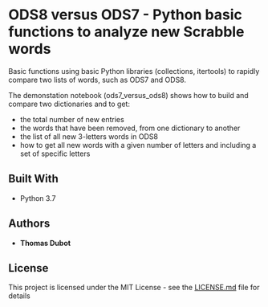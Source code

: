 # ODS8 versus ODS7 - Python basic functions to analyze new Scrabble words

Basic functions using basic Python libraries (collections, itertools) to rapidly compare two lists of words, such as ODS7 and ODS8.

The demonstation notebook (ods7_versus_ods8) shows how to build and compare two dictionaries and to get:
* the total number of new entries
* the words that have been removed, from one dictionary to another
* the list of all new 3-letters words in ODS8
* how to get all new words with a given number of letters and including a set of specific letters


## Built With

* Python 3.7

## Authors

* **Thomas Dubot** 

## License

This project is licensed under the MIT License - see the [LICENSE.md](LICENSE.md) file for details



